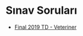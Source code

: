 # Sınav Soruları

- [Final 2019 TD - Veteriner](./S%C4%B1nav%20Sorular%C4%B1/Final%202019%20TD%20-%20Veteriner.pdf)

